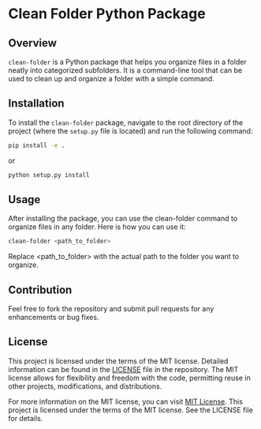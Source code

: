 # Clean Folder Python Package

## Overview
`clean-folder` is a Python package that helps you organize files in a folder neatly into categorized subfolders. It is a command-line tool that can be used to clean up and organize a folder with a simple command.

## Installation
To install the `clean-folder` package, navigate to the root directory of the project (where the `setup.py` file is located) and run the following command:

```bash
pip install -e .
```
or 

```bash
python setup.py install
```

## Usage
After installing the package, you can use the clean-folder command to organize files in any folder. Here is how you can use it:

```bash
clean-folder <path_to_folder>
```
Replace <path_to_folder> with the actual path to the folder you want to organize.

## Contribution
Feel free to fork the repository and submit pull requests for any enhancements or bug fixes.

## License
This project is licensed under the terms of the MIT license. Detailed information can be found in the [LICENSE](LICENSE) file in the repository. The MIT license allows for flexibility and freedom with the code, permitting reuse in other projects, modifications, and distributions.

For more information on the MIT license, you can visit [MIT License](https://opensource.org/licenses/MIT).
This project is licensed under the terms of the MIT license. See the LICENSE file for details.